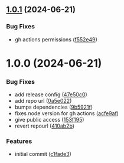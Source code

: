 ## [1.0.1](https://github.com/AndreVarandas/piston/compare/v1.0.0...v1.0.1) (2024-06-21)


### Bug Fixes

* gh actions permissions ([f552e49](https://github.com/AndreVarandas/piston/commit/f552e4928613c8d46917c3c3e4ba3d78f6af05c4))

# 1.0.0 (2024-06-21)


### Bug Fixes

* add release config ([47e50c0](https://github.com/AndreVarandas/piston/commit/47e50c04928c454c7ef0421feeaf3c33fdef4716))
* add repo url ([0a5e022](https://github.com/AndreVarandas/piston/commit/0a5e022b4e36f601ea8c27ee7e17ce1ed93df474))
* bumps dependencies ([9b5921f](https://github.com/AndreVarandas/piston/commit/9b5921f360db19e67dcf7825a972029f1712244a))
* fixes node version for gh actions ([acfe9af](https://github.com/AndreVarandas/piston/commit/acfe9af29c78adbe419a884204e40afcb5f3c302))
* give public access ([153f195](https://github.com/AndreVarandas/piston/commit/153f19543dc19c834f6e3a82c10917303c4882e4))
* revert repourl ([410ab2b](https://github.com/AndreVarandas/piston/commit/410ab2b83fe1af7baaeca93969b2dc700603558b))


### Features

* initial commit ([c1fade3](https://github.com/AndreVarandas/piston/commit/c1fade332f2fd405f19b1424c2939b1da9f6bdca))
